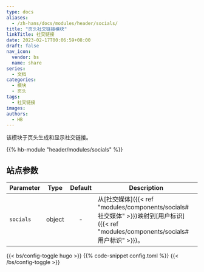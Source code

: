 ```yaml
---
type: docs
aliases:
  - /zh-hans/docs/modules/header/socials/
title: "页头社交链接模块"
linkTitle: 社交链接
date: 2023-02-17T00:06:59+08:00
draft: false
nav_icon:
  vendor: bs
  name: share
series:
  - 文档
categories:
  - 模块
  - 页头
tags:
  - 社交链接
images:
authors:
  - HB
---
```


该模块于页头生成和显示社交链接。

<!--more-->

{{% hb-module "header/modules/socials" %}}

## 站点参数

| Parameter |  Type  | Default | Description                                     |
| --------- | :----: | :-----: | ----------------------------------------------- |
| `socials` | object |    -    | 从[社交媒体]({{< ref "modules/components/socials#社交媒体" >}})映射到[用户标识]({{< ref "modules/components/socials#用户标识" >}})。 |

{{< bs/config-toggle hugo >}}
{{% code-snippet config.toml %}}
{{< /bs/config-toggle >}}
